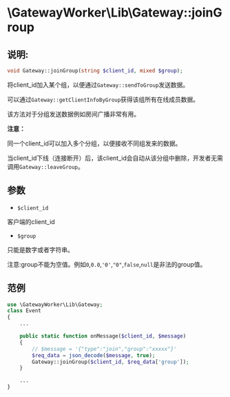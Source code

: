 # \GatewayWorker\Lib\Gateway::joinGroup

## 说明:
```php
void Gateway::joinGroup(string $client_id, mixed $group);
```

将client_id加入某个组，以便通过```Gateway::sendToGroup```发送数据。

可以通过```Gateway::getClientInfoByGroup```获得该组所有在线成员数据。

该方法对于分组发送数据例如房间广播非常有用。

**注意：**

同一个client_id可以加入多个分组，以便接收不同组发来的数据。

当client_id下线（连接断开）后，该client_id会自动从该分组中删除，开发者无需调用```Gateway::leaveGroup```。

## 参数

* ```$client_id```

客户端的client_id

* ```$group```

只能是数字或者字符串。

注意:group不能为空值。例如```0```,```0.0```,```'0'```,```"0"```,```false```,```null```是非法的group值。

## 范例
```php
use \GatewayWorker\Lib\Gateway;
class Event
{
    ...

    public static function onMessage($client_id, $message)
    {
        // $message = '{"type":"join","group":"xxxxx"}'
        $req_data = json_decode($message, true);
        Gateway::joinGroup($client_id, $req_data['group']);
    }

    ...
}

```
